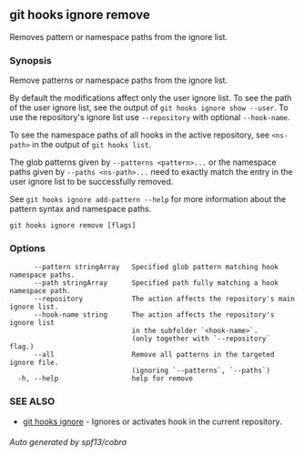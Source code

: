 ## git hooks ignore remove

Removes pattern or namespace paths from the ignore list.

### Synopsis

Remove patterns or namespace paths from the ignore list.

By default the modifications affect only the user ignore list.
To see the path of the user ignore list,
see the output of `git hooks ignore show --user`.
To use the repository's ignore list use `--repository`
with optional `--hook-name`.

To see the namespace paths of all hooks in the active repository,
see `<ns-path>` in the output of `git hooks list`.

The glob patterns given by `--patterns <pattern>...` or the namespace paths
given by `--paths <ns-path>...` need to exactly match the entry in the user ignore list to
be successfully removed.

See `git hooks ignore add-pattern --help` for more information
about the pattern syntax and namespace paths.

```
git hooks ignore remove [flags]
```

### Options

```
      --pattern stringArray   Specified glob pattern matching hook namespace paths.
      --path stringArray      Specified path fully matching a hook namespace path.
      --repository            The action affects the repository's main ignore list.
      --hook-name string      The action affects the repository's ignore list
                              in the subfolder `<hook-name>`.
                              (only together with `--repository` flag.)
      --all                   Remove all patterns in the targeted ignore file.
                              (ignoring `--patterns`, `--paths`)
  -h, --help                  help for remove
```

### SEE ALSO

* [git hooks ignore](git_hooks_ignore.md)	 - Ignores or activates hook in the current repository.

###### Auto generated by spf13/cobra 
